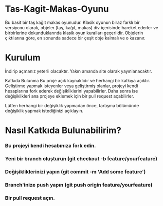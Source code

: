 
# Tas-Kagit-Makas-Oyunu

Bu basit bir taş kağıt makas oyunudur. Klasik oyunun biraz farklı bir versiyonu olarak, objeler (taş, kağıt, makas) div içerisinde hareket ederler ve birbirlerine dokunduklarında klasik oyun kuralları geçerlidir. Objelerin çıktılarına göre, en sonunda sadece bir çeşit obje kalmalı ve o kazanır.

# Kurulum

İndirip açmanız yeterli olacaktır. Yakın amanda site olarak yayınlanacaktır.

Katkıda Bulunma
Bu proje açık kaynaklıdır ve herhangi bir katkıya açıktır. Geliştirme yapmak isteyenler veya geliştirmiş olanlar, projeyi kendi hesaplarına fork ederek değişikliklerini yapabilirler. Daha sonra ise değişiklikleri ana projeye eklemek için bir pull request açabilirler.

Lütfen herhangi bir değişiklik yapmadan önce, tartışma bölümünde değişiklik yapmak istediğinizi açıklayın.

# Nasıl Katkıda Bulunabilirim?

### Bu projeyi kendi hesabınıza fork edin.
### Yeni bir branch oluşturun (git checkout -b feature/yourfeature)
### Değişikliklerinizi yapın (git commit -m 'Add some feature')
### Branch'inize push yapın (git push origin feature/yourfeature)
### Bir pull request açın.

